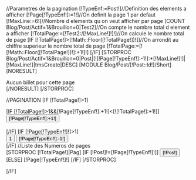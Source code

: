 //Parametres de la pagination
[!TypeEnf:=Post!]//Definition des elements a afficher
[!Page[!TypeEnf!]:=1!]//On definit la page 1 par defaut
[!MaxLine:=6!]//Nombre d elements qu on veut afficher par page
[COUNT Blog/Post/Actif=1&Brouillon=0|Test2]//On compte le nombre total d element a afficher
[!TotalPage:=[!Test2:/[!MaxLine!]!]!]//On calcule le nombre total de page
[IF [!TotalPage!]>[!Math::Floor([!TotalPage!])!]]//On arrondit au chiffre superieur le nombre total de page
	[!TotalPage:=[![!Math::Floor([!TotalPage!])!]:+1!]!]
[/IF]
[STORPROC Blog/Post/Actif=1&Brouillon=0|Post|[![!Page[!TypeEnf!]:-1!]:*[!MaxLine!]!]|[!MaxLine!]|tmsCreate|DESC]
	[MODULE Blog/Post/[!Post::Id!]/Short]
	[NORESULT]<div class="infosbox">Aucun billet pour cette page</div>[/NORESULT]
[/STORPROC]

//PAGINATION
[IF [!TotalPage!]>1]
	<form id="Pagination" action="/[!Lien!]" method="get">
		[IF [!TotalPage!]>1&&[!Page[!TypeEnf!]:+1!]<[![!TotalPage!]:+1!]]
			<div class="FlechesD">
				<input class="PageSuiv" type="submit" value="[!Page[!TypeEnf!]:+1!]" name="Page[!TypeEnf!]" /> 
				<!--<input class="Page2" type="submit" value="[!TotalPage!]" name="Page[!TypeEnf!]" /> -->
			</div>		
		[/IF]
		[IF [!Page[!TypeEnf!]!]>1]
			<div class="FlechesG">
				<input class="Page1" type="submit" value="1" name="Page[!TypeEnf!]" />
				<input class="PagePrec" type="submit" value="[!Page[!TypeEnf!]:-1!]" name="Page[!TypeEnf!]" />
			</div>
		[/IF]
		//Liste des Numeros de pages
		<div class="NumPages">
			[STORPROC [!TotalPage!]|Pag]
				[IF [!Pos!]!=[!Page[!TypeEnf!]!]]
					<input type="submit" value="[!Pos!]" name="Page[!TypeEnf!]" /> 
				[ELSE]
					<span>[!Page[!TypeEnf!]!]</span>
				[/IF]
			[/STORPROC]
		</div>
		<div class="Clear"></div>
	</form>
[/IF]
